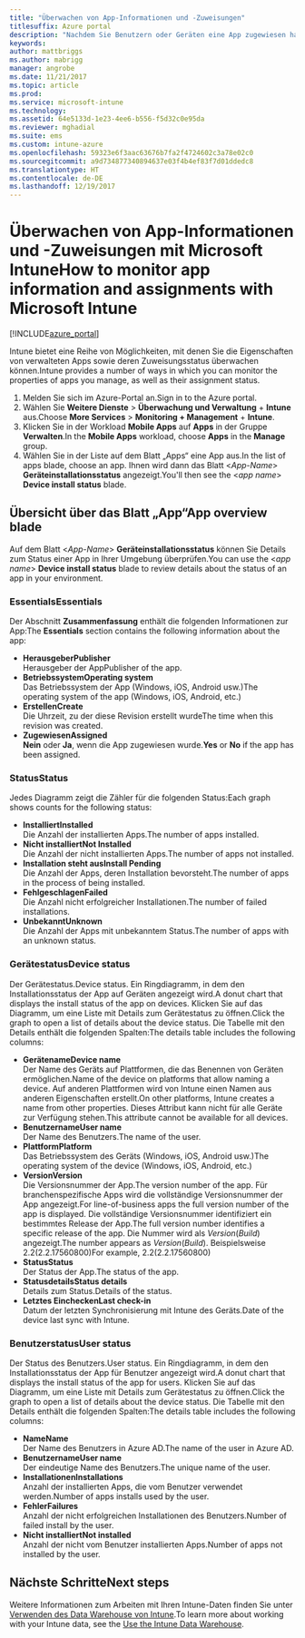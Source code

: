 ```yaml
---
title: "Überwachen von App-Informationen und -Zuweisungen"
titlesuffix: Azure portal
description: "Nachdem Sie Benutzern oder Geräten eine App zugewiesen haben, können Sie mithilfe dieser Informationen den Status der App überwachen."
keywords: 
author: mattbriggs
ms.author: mabrigg
manager: angrobe
ms.date: 11/21/2017
ms.topic: article
ms.prod: 
ms.service: microsoft-intune
ms.technology: 
ms.assetid: 64e5133d-1e23-4ee6-b556-f5d32c0e95da
ms.reviewer: mghadial
ms.suite: ems
ms.custom: intune-azure
ms.openlocfilehash: 59323e6f3aac63676b7fa2f4724602c3a78e02c0
ms.sourcegitcommit: a9d734877340894637e03f4b4ef83f7d01ddedc8
ms.translationtype: HT
ms.contentlocale: de-DE
ms.lasthandoff: 12/19/2017
---
```

# <a name="how-to-monitor-app-information-and-assignments-with-microsoft-intune"></a><span data-ttu-id="6c756-103">Überwachen von App-Informationen und -Zuweisungen mit Microsoft Intune</span><span class="sxs-lookup"><span data-stu-id="6c756-103">How to monitor app information and assignments with Microsoft Intune</span></span>

[!INCLUDE[azure_portal](./includes/azure_portal.md)]

<span data-ttu-id="6c756-104">Intune bietet eine Reihe von Möglichkeiten, mit denen Sie die Eigenschaften von verwalteten Apps sowie deren Zuweisungsstatus überwachen können.</span><span class="sxs-lookup"><span data-stu-id="6c756-104">Intune provides a number of ways in which you can monitor the properties of apps you manage, as well as their assignment status.</span></span>

1. <span data-ttu-id="6c756-105">Melden Sie sich im Azure-Portal an.</span><span class="sxs-lookup"><span data-stu-id="6c756-105">Sign in to the Azure portal.</span></span>
2. <span data-ttu-id="6c756-106">Wählen Sie **Weitere Dienste** > **Überwachung und Verwaltung** + **Intune** aus.</span><span class="sxs-lookup"><span data-stu-id="6c756-106">Choose **More Services** > **Monitoring + Management** + **Intune**.</span></span>
3. <span data-ttu-id="6c756-107">Klicken Sie in der Workload **Mobile Apps** auf **Apps** in der Gruppe **Verwalten**.</span><span class="sxs-lookup"><span data-stu-id="6c756-107">In the **Mobile Apps** workload, choose **Apps** in the **Manage** group.</span></span>
5. <span data-ttu-id="6c756-108">Wählen Sie in der Liste auf dem Blatt „Apps“ eine App aus.</span><span class="sxs-lookup"><span data-stu-id="6c756-108">In the list of apps blade, choose an app.</span></span> <span data-ttu-id="6c756-109">Ihnen wird dann das Blatt <*App-Name*> **Geräteinstallationsstatus** angezeigt.</span><span class="sxs-lookup"><span data-stu-id="6c756-109">You'll then see the <*app name*> **Device install status** blade.</span></span>

## <a name="app-overview-blade"></a><span data-ttu-id="6c756-110">Übersicht über das Blatt „App“</span><span class="sxs-lookup"><span data-stu-id="6c756-110">App overview blade</span></span>

<span data-ttu-id="6c756-111">Auf dem Blatt <*App-Name*> **Geräteinstallationsstatus** können Sie Details zum Status einer App in Ihrer Umgebung überprüfen.</span><span class="sxs-lookup"><span data-stu-id="6c756-111">You can use the <*app name*> **Device install status** blade to review details about the status of an app in your environment.</span></span>

### <a name="essentials"></a><span data-ttu-id="6c756-112">Essentials</span><span class="sxs-lookup"><span data-stu-id="6c756-112">Essentials</span></span>

<span data-ttu-id="6c756-113">Der Abschnitt **Zusammenfassung** enthält die folgenden Informationen zur App:</span><span class="sxs-lookup"><span data-stu-id="6c756-113">The **Essentials** section contains the following information about the app:</span></span>

 - <span data-ttu-id="6c756-114">**Herausgeber**</span><span class="sxs-lookup"><span data-stu-id="6c756-114">**Publisher**</span></span>  
<span data-ttu-id="6c756-115">Herausgeber der App</span><span class="sxs-lookup"><span data-stu-id="6c756-115">Publisher of the app.</span></span>
 - <span data-ttu-id="6c756-116">**Betriebssystem**</span><span class="sxs-lookup"><span data-stu-id="6c756-116">**Operating system**</span></span>  
<span data-ttu-id="6c756-117">Das Betriebssystem der App (Windows, iOS, Android usw.)</span><span class="sxs-lookup"><span data-stu-id="6c756-117">The operating system of the app  (Windows, iOS, Android, etc.)</span></span>
 - <span data-ttu-id="6c756-118">**Erstellen**</span><span class="sxs-lookup"><span data-stu-id="6c756-118">**Create**</span></span>  
<span data-ttu-id="6c756-119">Die Uhrzeit, zu der diese Revision erstellt wurde</span><span class="sxs-lookup"><span data-stu-id="6c756-119">The time when this revision was created.</span></span>
 - <span data-ttu-id="6c756-120">**Zugewiesen**</span><span class="sxs-lookup"><span data-stu-id="6c756-120">**Assigned**</span></span>  
<span data-ttu-id="6c756-121">**Nein** oder **Ja**, wenn die App zugewiesen wurde.</span><span class="sxs-lookup"><span data-stu-id="6c756-121">**Yes** or **No** if the app has been assigned.</span></span>

### <a name="status"></a><span data-ttu-id="6c756-122">Status</span><span class="sxs-lookup"><span data-stu-id="6c756-122">Status</span></span>
<span data-ttu-id="6c756-123">Jedes Diagramm zeigt die Zähler für die folgenden Status:</span><span class="sxs-lookup"><span data-stu-id="6c756-123">Each graph shows counts for the following status:</span></span>

 - <span data-ttu-id="6c756-124">**Installiert**</span><span class="sxs-lookup"><span data-stu-id="6c756-124">**Installed**</span></span>  
<span data-ttu-id="6c756-125">Die Anzahl der installierten Apps.</span><span class="sxs-lookup"><span data-stu-id="6c756-125">The number of apps installed.</span></span>
 - <span data-ttu-id="6c756-126">**Nicht installiert**</span><span class="sxs-lookup"><span data-stu-id="6c756-126">**Not Installed**</span></span>  
<span data-ttu-id="6c756-127">Die Anzahl der nicht installierten Apps.</span><span class="sxs-lookup"><span data-stu-id="6c756-127">The number of apps not installed.</span></span>
 - <span data-ttu-id="6c756-128">**Installation steht aus**</span><span class="sxs-lookup"><span data-stu-id="6c756-128">**Install Pending**</span></span>  
<span data-ttu-id="6c756-129">Die Anzahl der Apps, deren Installation bevorsteht.</span><span class="sxs-lookup"><span data-stu-id="6c756-129">The number of apps in the process of being installed.</span></span>
 - <span data-ttu-id="6c756-130">**Fehlgeschlagen**</span><span class="sxs-lookup"><span data-stu-id="6c756-130">**Failed**</span></span>  
<span data-ttu-id="6c756-131">Die Anzahl nicht erfolgreicher Installationen.</span><span class="sxs-lookup"><span data-stu-id="6c756-131">The number of failed installations.</span></span>
 - <span data-ttu-id="6c756-132">**Unbekannt**</span><span class="sxs-lookup"><span data-stu-id="6c756-132">**Unknown**</span></span>  
<span data-ttu-id="6c756-133">Die Anzahl der Apps mit unbekanntem Status.</span><span class="sxs-lookup"><span data-stu-id="6c756-133">The number of apps with an unknown status.</span></span>

### <a name="device-status"></a><span data-ttu-id="6c756-134">Gerätestatus</span><span class="sxs-lookup"><span data-stu-id="6c756-134">Device status</span></span>

<span data-ttu-id="6c756-135">Der Gerätestatus.</span><span class="sxs-lookup"><span data-stu-id="6c756-135">Device status.</span></span> <span data-ttu-id="6c756-136">Ein Ringdiagramm, in dem den Installationsstatus der App auf Geräten angezeigt wird.</span><span class="sxs-lookup"><span data-stu-id="6c756-136">A donut chart that displays the install status of the app on devices.</span></span> <span data-ttu-id="6c756-137">Klicken Sie auf das Diagramm, um eine Liste mit Details zum Gerätestatus zu öffnen.</span><span class="sxs-lookup"><span data-stu-id="6c756-137">Click the graph to open a list of details about the device status.</span></span> <span data-ttu-id="6c756-138">Die Tabelle mit den Details enthält die folgenden Spalten:</span><span class="sxs-lookup"><span data-stu-id="6c756-138">The details table includes the following columns:</span></span>

 - <span data-ttu-id="6c756-139">**Gerätename**</span><span class="sxs-lookup"><span data-stu-id="6c756-139">**Device name**</span></span>  
<span data-ttu-id="6c756-140">Der Name des Geräts auf Plattformen, die das Benennen von Geräten ermöglichen.</span><span class="sxs-lookup"><span data-stu-id="6c756-140">Name of the device on platforms that allow naming a device.</span></span> <span data-ttu-id="6c756-141">Auf anderen Plattformen wird von Intune einen Namen aus anderen Eigenschaften erstellt.</span><span class="sxs-lookup"><span data-stu-id="6c756-141">On other platforms, Intune creates a name from other properties.</span></span> <span data-ttu-id="6c756-142">Dieses Attribut kann nicht für alle Geräte zur Verfügung stehen.</span><span class="sxs-lookup"><span data-stu-id="6c756-142">This attribute cannot be available for all devices.</span></span>
 - <span data-ttu-id="6c756-143">**Benutzername**</span><span class="sxs-lookup"><span data-stu-id="6c756-143">**User name**</span></span>  
<span data-ttu-id="6c756-144">Der Name des Benutzers.</span><span class="sxs-lookup"><span data-stu-id="6c756-144">The name of the user.</span></span>
 - <span data-ttu-id="6c756-145">**Plattform**</span><span class="sxs-lookup"><span data-stu-id="6c756-145">**Platform**</span></span>  
<span data-ttu-id="6c756-146">Das Betriebssystem des Geräts (Windows, iOS, Android usw.)</span><span class="sxs-lookup"><span data-stu-id="6c756-146">The operating system of the device (Windows, iOS, Android, etc.)</span></span>
 - <span data-ttu-id="6c756-147">**Version**</span><span class="sxs-lookup"><span data-stu-id="6c756-147">**Version**</span></span>  
<span data-ttu-id="6c756-148">Die Versionsnummer der App.</span><span class="sxs-lookup"><span data-stu-id="6c756-148">The version number of the app.</span></span> <span data-ttu-id="6c756-149">Für branchenspezifische Apps wird die vollständige Versionsnummer der App angezeigt.</span><span class="sxs-lookup"><span data-stu-id="6c756-149">For line-of-business apps the full version number of the app is displayed.</span></span> <span data-ttu-id="6c756-150">Die vollständige Versionsnummer identifiziert ein bestimmtes Release der App.</span><span class="sxs-lookup"><span data-stu-id="6c756-150">The full version number identifies a specific release of the app.</span></span> <span data-ttu-id="6c756-151">Die Nummer wird als _Version_(_Build_) angezeigt.</span><span class="sxs-lookup"><span data-stu-id="6c756-151">The number appears as _Version_(_Build_).</span></span> <span data-ttu-id="6c756-152">Beispielsweise 2.2(2.2.17560800)</span><span class="sxs-lookup"><span data-stu-id="6c756-152">For example, 2.2(2.2.17560800)</span></span>
 - <span data-ttu-id="6c756-153">**Status**</span><span class="sxs-lookup"><span data-stu-id="6c756-153">**Status**</span></span>  
<span data-ttu-id="6c756-154">Der Status der App.</span><span class="sxs-lookup"><span data-stu-id="6c756-154">The status of the app.</span></span>
 - <span data-ttu-id="6c756-155">**Statusdetails**</span><span class="sxs-lookup"><span data-stu-id="6c756-155">**Status details**</span></span>  
<span data-ttu-id="6c756-156">Details zum Status.</span><span class="sxs-lookup"><span data-stu-id="6c756-156">Details of the status.</span></span>
 - <span data-ttu-id="6c756-157">**Letztes Einchecken**</span><span class="sxs-lookup"><span data-stu-id="6c756-157">**Last check-in**</span></span>  
<span data-ttu-id="6c756-158">Datum der letzten Synchronisierung mit Intune des Geräts.</span><span class="sxs-lookup"><span data-stu-id="6c756-158">Date of the device last sync with Intune.</span></span>


### <a name="user-status"></a><span data-ttu-id="6c756-159">Benutzerstatus</span><span class="sxs-lookup"><span data-stu-id="6c756-159">User status</span></span>

<span data-ttu-id="6c756-160">Der Status des Benutzers.</span><span class="sxs-lookup"><span data-stu-id="6c756-160">User status.</span></span> <span data-ttu-id="6c756-161">Ein Ringdiagramm, in dem den Installationsstatus der App für Benutzer angezeigt wird.</span><span class="sxs-lookup"><span data-stu-id="6c756-161">A donut chart that displays the install status of the app for users.</span></span> <span data-ttu-id="6c756-162">Klicken Sie auf das Diagramm, um eine Liste mit Details zum Gerätestatus zu öffnen.</span><span class="sxs-lookup"><span data-stu-id="6c756-162">Click the graph to open a list of details about the device status.</span></span> <span data-ttu-id="6c756-163">Die Tabelle mit den Details enthält die folgenden Spalten:</span><span class="sxs-lookup"><span data-stu-id="6c756-163">The details table includes the following columns:</span></span>
 - <span data-ttu-id="6c756-164">**Name**</span><span class="sxs-lookup"><span data-stu-id="6c756-164">**Name**</span></span>  
<span data-ttu-id="6c756-165">Der Name des Benutzers in Azure AD.</span><span class="sxs-lookup"><span data-stu-id="6c756-165">The name of the user in Azure AD.</span></span>
 - <span data-ttu-id="6c756-166">**Benutzername**</span><span class="sxs-lookup"><span data-stu-id="6c756-166">**User name**</span></span>  
<span data-ttu-id="6c756-167">Der eindeutige Name des Benutzers.</span><span class="sxs-lookup"><span data-stu-id="6c756-167">The unique name of the user.</span></span>
 - <span data-ttu-id="6c756-168">**Installationen**</span><span class="sxs-lookup"><span data-stu-id="6c756-168">**Installations**</span></span>  
<span data-ttu-id="6c756-169">Anzahl der installierten Apps, die vom Benutzer verwendet werden.</span><span class="sxs-lookup"><span data-stu-id="6c756-169">Number of apps installs used by the user.</span></span>
 - <span data-ttu-id="6c756-170">**Fehler**</span><span class="sxs-lookup"><span data-stu-id="6c756-170">**Failures**</span></span>  
<span data-ttu-id="6c756-171">Anzahl der nicht erfolgreichen Installationen des Benutzers.</span><span class="sxs-lookup"><span data-stu-id="6c756-171">Number of failed install by the user.</span></span>
 - <span data-ttu-id="6c756-172">**Nicht installiert**</span><span class="sxs-lookup"><span data-stu-id="6c756-172">**Not installed**</span></span>  
<span data-ttu-id="6c756-173">Anzahl der nicht vom Benutzer installierten Apps.</span><span class="sxs-lookup"><span data-stu-id="6c756-173">Number of apps not installed by the user.</span></span>


## <a name="next-steps"></a><span data-ttu-id="6c756-174">Nächste Schritte</span><span class="sxs-lookup"><span data-stu-id="6c756-174">Next steps</span></span>

<span data-ttu-id="6c756-175">Weitere Informationen zum Arbeiten mit Ihren Intune-Daten finden Sie unter [Verwenden des Data Warehouse von Intune](reports-nav-create-intune-reports.md).</span><span class="sxs-lookup"><span data-stu-id="6c756-175">To learn more about working with your Intune data, see the [Use the Intune Data Warehouse](reports-nav-create-intune-reports.md).</span></span>